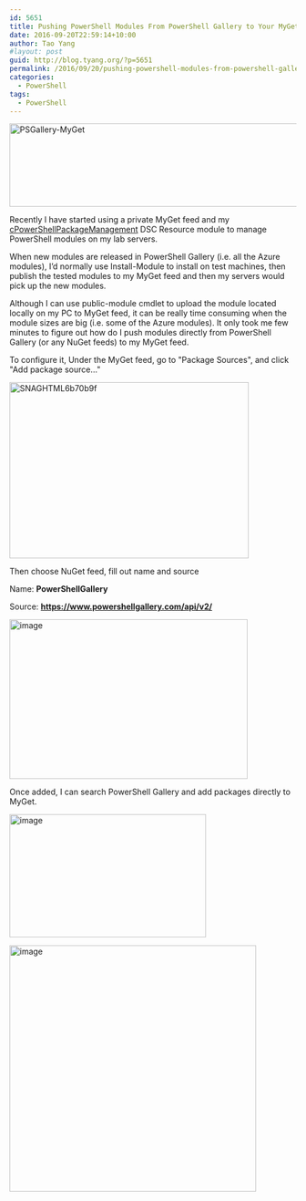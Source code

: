 ```yaml
---
id: 5651
title: Pushing PowerShell Modules From PowerShell Gallery to Your MyGet Feeds Directly
date: 2016-09-20T22:59:14+10:00
author: Tao Yang
#layout: post
guid: http://blog.tyang.org/?p=5651
permalink: /2016/09/20/pushing-powershell-modules-from-powershell-gallery-to-your-myget-feeds-directly/
categories:
  - PowerShell
tags:
  - PowerShell
---
```

<a href="http://blog.tyang.org/wp-content/uploads/2016/09/PSGallery-MyGet.png"><img style="background-image: none; padding-top: 0px; padding-left: 0px; display: inline; padding-right: 0px; border: 0px;" title="PSGallery-MyGet" src="http://blog.tyang.org/wp-content/uploads/2016/09/PSGallery-MyGet_thumb.png" alt="PSGallery-MyGet" width="672" height="146" border="0" /></a>

Recently I have started using a private MyGet feed and my <a href="http://blog.tyang.org/2016/09/15/powershell-dsc-resource-for-managing-repositories-and-modules/">cPowerShellPackageManagement</a> DSC Resource module to manage PowerShell modules on my lab servers.

When new modules are released in PowerShell Gallery (i.e. all the Azure modules), I’d normally use Install-Module to install on test machines, then publish the tested modules to my MyGet feed and then my servers would pick up the new modules.

Although I can use public-module cmdlet to upload the module located locally on my PC to MyGet feed, it can be really time consuming when the module sizes are big (i.e. some of the Azure modules). It only took me few minutes to figure out how do I push modules directly from PowerShell Gallery (or any NuGet feeds) to my MyGet feed.

To configure it, Under the MyGet feed, go to "Package Sources", and click "Add package source…"

<a href="http://blog.tyang.org/wp-content/uploads/2016/09/SNAGHTML6b70b9f.png"><img style="background-image: none; padding-top: 0px; padding-left: 0px; display: inline; padding-right: 0px; border: 0px;" title="SNAGHTML6b70b9f" src="http://blog.tyang.org/wp-content/uploads/2016/09/SNAGHTML6b70b9f_thumb.png" alt="SNAGHTML6b70b9f" width="420" height="309" border="0" /></a>

Then choose NuGet feed, fill out name and source

Name: <strong>PowerShellGallery</strong>

Source: <a title="https://www.powershellgallery.com/api/v2/" href="https://www.powershellgallery.com/api/v2/"><strong>https://www.powershellgallery.com/api/v2/</strong></a>

<a href="http://blog.tyang.org/wp-content/uploads/2016/09/image-5.png"><img style="background-image: none; padding-top: 0px; padding-left: 0px; display: inline; padding-right: 0px; border: 0px;" title="image" src="http://blog.tyang.org/wp-content/uploads/2016/09/image_thumb-5.png" alt="image" width="418" height="280" border="0" /></a>

Once added, I can search PowerShell Gallery and add packages directly to MyGet.

<a href="http://blog.tyang.org/wp-content/uploads/2016/09/image-6.png"><img style="background-image: none; padding-top: 0px; padding-left: 0px; display: inline; padding-right: 0px; border: 0px;" title="image" src="http://blog.tyang.org/wp-content/uploads/2016/09/image_thumb-6.png" alt="image" width="345" height="216" border="0" /></a>

<a href="http://blog.tyang.org/wp-content/uploads/2016/09/image-7.png"><img style="background-image: none; padding-top: 0px; padding-left: 0px; display: inline; padding-right: 0px; border: 0px;" title="image" src="http://blog.tyang.org/wp-content/uploads/2016/09/image_thumb-7.png" alt="image" width="433" height="432" border="0" /></a>